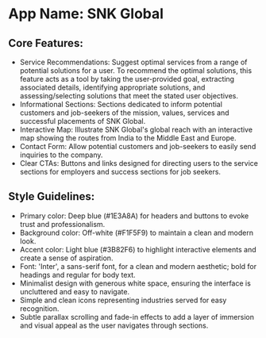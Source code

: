 # **App Name**: SNK Global

## Core Features:

- Service Recommendations: Suggest optimal services from a range of potential solutions for a user. To recommend the optimal solutions, this feature acts as a tool by taking the user-provided goal, extracting associated details, identifying appropriate solutions, and assessing/selecting solutions that meet the stated user objectives.
- Informational Sections: Sections dedicated to inform potential customers and job-seekers of the mission, values, services and successful placements of SNK Global.
- Interactive Map: Illustrate SNK Global's global reach with an interactive map showing the routes from India to the Middle East and Europe.
- Contact Form: Allow potential customers and job-seekers to easily send inquiries to the company.
- Clear CTAs: Buttons and links designed for directing users to the service sections for employers and success sections for job seekers.

## Style Guidelines:

- Primary color: Deep blue (#1E3A8A) for headers and buttons to evoke trust and professionalism.
- Background color: Off-white (#F1F5F9) to maintain a clean and modern look.
- Accent color: Light blue (#3B82F6) to highlight interactive elements and create a sense of aspiration.
- Font: 'Inter', a sans-serif font, for a clean and modern aesthetic; bold for headings and regular for body text.
- Minimalist design with generous white space, ensuring the interface is uncluttered and easy to navigate.
- Simple and clean icons representing industries served for easy recognition.
- Subtle parallax scrolling and fade-in effects to add a layer of immersion and visual appeal as the user navigates through sections.